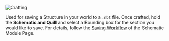 ![Crafting](https://i.imgur.com/LpTOr7w.png)

Used for saving a Structure in your world to a `.nbt` file.
Once crafted, hold the **Schematic and Quill** and select a Bounding box for the section you would like to save.
For details, follow the [Saving Workflow](https://github.com/simibubi/Create/wiki/Saving-a-Schematic) of the Schematic Module Page.
